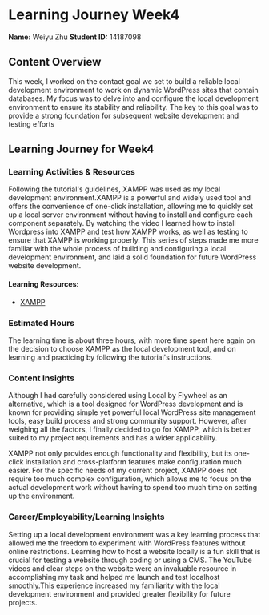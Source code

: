 # Learning Journey Week4
**Name:** Weiyu Zhu
**Student ID:** 14187098

## Content Overview
This week, I worked on the contact goal we set to build a reliable local development environment to work on dynamic WordPress sites that contain databases. My focus was to delve into and configure the local development environment to ensure its stability and reliability. The key to this goal was to provide a strong foundation for subsequent website development and testing efforts

## Learning Journey for Week4
### Learning Activities & Resources
Following the tutorial's guidelines, XAMPP was used as my local development environment.XAMPP is a powerful and widely used tool and offers the convenience of one-click installation, allowing me to quickly set up a local server environment without having to install and configure each component separately. By watching the video I learned how to install Wordpress into XAMPP and test how XAMPP works, as well as testing to ensure that XAMPP is working properly. This series of steps made me more familiar with the whole process of building and configuring a local development environment, and laid a solid foundation for future WordPress website development.

#### Learning Resources:
  - [XAMPP](https://elementor.com/academy/install-wordpress-xampp/)


### Estimated Hours 
The learning time is about three hours, with more time spent here again on the decision to choose XAMPP as the local development tool, and on learning and practicing by following the tutorial's instructions.

### Content Insights
Although I had carefully considered using Local by Flywheel as an alternative, which is a tool designed for WordPress development and is known for providing simple yet powerful local WordPress site management tools, easy build process and strong community support. However, after weighing all the factors, I finally decided to go for XAMPP, which is better suited to my project requirements and has a wider applicability.

XAMPP not only provides enough functionality and flexibility, but its one-click installation and cross-platform features make configuration much easier. For the specific needs of my current project, XAMPP does not require too much complex configuration, which allows me to focus on the actual development work without having to spend too much time on setting up the environment.

### Career/Employability/Learning Insights
Setting up a local development environment was a key learning process that allowed me the freedom to experiment with WordPress features without online restrictions. Learning how to host a website locally is a fun skill that is crucial for testing a website through coding or using a CMS. The YouTube videos and clear steps on the website were an invaluable resource in accomplishing my task and helped me launch and test localhost smoothly.This experience increased my familiarity with the local development environment and provided greater flexibility for future projects.